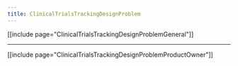 ```yaml
---
title: ClinicalTrialsTrackingDesignProblem
---
```

[[include page="ClinicalTrialsTrackingDesignProblemGeneral"]]

----

[[include page="ClinicalTrialsTrackingDesignProblemProductOwner"]]